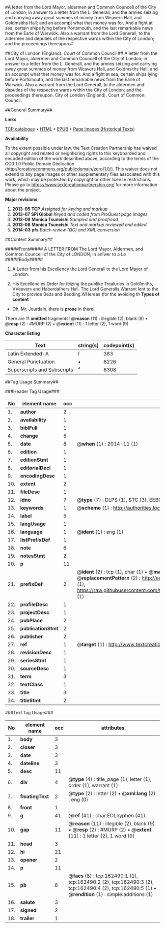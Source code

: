 #A letter from the Lord Mayor, aldermen and Common Councell of the City of London; in answer to a letter from the L. Generall, and the armies seizing and carrying away great summes of money from Weavers Hall, and Goldmsiths Hall; and an accompt what that money was for. And a fight at sea, certain ships lying before Portsmouth, and the last remarkable news from the Earle of Warwick. Also a warrant from the Lord Generall, to the aldermen and deputies of the respective wards within the City of London; and the proceedings thereupon.#

##City of London (England). Court of Common Council.##
A letter from the Lord Mayor, aldermen and Common Councell of the City of London; in answer to a letter from the L. Generall, and the armies seizing and carrying away great summes of money from Weavers Hall, and Goldmsiths Hall; and an accompt what that money was for. And a fight at sea, certain ships lying before Portsmouth, and the last remarkable news from the Earle of Warwick. Also a warrant from the Lord Generall, to the aldermen and deputies of the respective wards within the City of London; and the proceedings thereupon.
City of London (England). Court of Common Council.

##General Summary##

**Links**

[TCP catalogue](http://www.ota.ox.ac.uk/tcp/)  • 
[HTML](http://tei.it.ox.ac.uk/tcp/Texts-HTML/free/A87/A87983.html)  • 
[EPUB](http://tei.it.ox.ac.uk/tcp/Texts-EPUB/free/A87/A87983.epub) • 
[Page images (Historical Texts)](https://historicaltexts.jisc.ac.uk/eebo-99864834e)

**Availability**

To the extent possible under law, the Text Creation Partnership has waived all copyright and related or neighboring rights to this keyboarded and encoded edition of the work described above, according to the terms of the CC0 1.0 Public Domain Dedication (http://creativecommons.org/publicdomain/zero/1.0/). This waiver does not extend to any page images or other supplementary files associated with this work, which may be protected by copyright or other license restrictions. Please go to https://www.textcreationpartnership.org/ for more information about the project.

**Major revisions**

1. __2013-05__ __TCP__ *Assigned for keying and markup*
1. __2013-07__ __SPi Global__ *Keyed and coded from ProQuest page images*
1. __2013-08__ __Monica Tsuneishi__ *Sampled and proofread*
1. __2013-08__ __Monica Tsuneishi__ *Text and markup reviewed and edited*
1. __2014-03__ __pfs__ *Batch review (QC) and XML conversion*

##Content Summary##

#####Front#####
A LETTER FROM The Lord Mayor, Aldermen, and Common Councell of the City of LONDON; In anſwer to a Le
#####Body#####

1. A Letter from his Excellency the Lord Generall to the Lord Mayor of London.

1. His Excellencies Order for ſeizing the publike Treaſuries in Goldſmiths, VVeavers and Haberdaſhers Hall.
The Lord Generalls Warrant ſent to the City to provide Beds and Bedding.WHereas (for the avoiding th
**Types of content**

  * Oh, Mr. Jourdain, there is **prose** in there!

There are 11 **omitted** fragments! 
 @__reason__ (11) : illegible (2), blank (9)  •  @__resp__ (2) : #MURP (2)  •  @__extent__ (11) : 1 letter (2), 1 word (9)

**Character listing**


|Text|string(s)|codepoint(s)|
|---|---|---|
|Latin Extended-A|ſ|383|
|General Punctuation|•|8226|
|Superscripts             and Subscripts|⁴|8308|

##Tag Usage Summary##

###Header Tag Usage###

|No|element name|occ|attributes|
|---|---|---|---|
|1.|__author__|2||
|2.|__availability__|1||
|3.|__biblFull__|1||
|4.|__change__|5||
|5.|__date__|8| @__when__ (1) : 2014-11 (1)|
|6.|__edition__|1||
|7.|__editionStmt__|1||
|8.|__editorialDecl__|1||
|9.|__encodingDesc__|1||
|10.|__extent__|2||
|11.|__fileDesc__|1||
|12.|__idno__|7| @__type__ (7) : DLPS (1), STC (3), EEBO-CITATION (1), PROQUEST (1), VID (1)|
|13.|__keywords__|1| @__scheme__ (1) : http://authorities.loc.gov/ (1)|
|14.|__label__|5||
|15.|__langUsage__|1||
|16.|__language__|1| @__ident__ (1) : eng (1)|
|17.|__listPrefixDef__|1||
|18.|__note__|6||
|19.|__notesStmt__|2||
|20.|__p__|11||
|21.|__prefixDef__|2| @__ident__ (2) : tcp (1), char (1)  •  @__matchPattern__ (2) : ([0-9\-]+):([0-9IVX]+) (1), (.+) (1)  •  @__replacementPattern__ (2) : http://eebo.chadwyck.com/downloadtiff?vid=$1&page=$2 (1), https://raw.githubusercontent.com/textcreationpartnership/Texts/master/tcpchars.xml#$1 (1)|
|22.|__profileDesc__|1||
|23.|__projectDesc__|1||
|24.|__pubPlace__|2||
|25.|__publicationStmt__|2||
|26.|__publisher__|2||
|27.|__ref__|1| @__target__ (1) : http://www.textcreationpartnership.org/docs/. (1)|
|28.|__revisionDesc__|1||
|29.|__seriesStmt__|1||
|30.|__sourceDesc__|1||
|31.|__term__|3||
|32.|__textClass__|1||
|33.|__title__|3||
|34.|__titleStmt__|2||


###Text Tag Usage###

|No|element name|occ|attributes|
|---|---|---|---|
|1.|__body__|3||
|2.|__closer__|3||
|3.|__date__|3||
|4.|__dateline__|3||
|5.|__desc__|11||
|6.|__div__|4| @__type__ (4) : title_page (1), letter (1), order (1), warrant (1)|
|7.|__floatingText__|2| @__type__ (2) : letter (2)  •  @__xml:lang__ (2) : eng (0)|
|8.|__front__|1||
|9.|__g__|41| @__ref__ (41) : char:EOLhyphen (41)|
|10.|__gap__|11| @__reason__ (11) : illegible (2), blank (9)  •  @__resp__ (2) : #MURP (2)  •  @__extent__ (11) : 1 letter (2), 1 word (9)|
|11.|__head__|3||
|12.|__hi__|21||
|13.|__opener__|2||
|14.|__p__|11||
|15.|__pb__|8| @__facs__ (8) : tcp:162490:1 (1), tcp:162490:2 (2), tcp:162490:3 (2), tcp:162490:4 (2), tcp:162490:5 (1)  •  @__rendition__ (1) : simple:additions (1)|
|16.|__salute__|3||
|17.|__signed__|2||
|18.|__trailer__|1||
